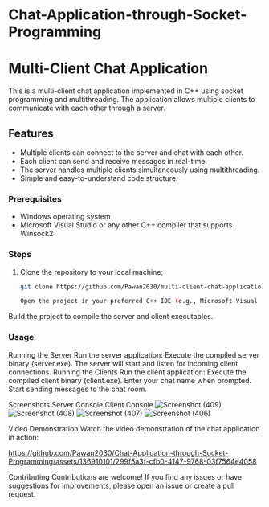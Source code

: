 # Chat-Application-through-Socket-Programming
# Multi-Client Chat Application

This is a multi-client chat application implemented in C++ using socket programming and multithreading. The application allows multiple clients to communicate with each other through a server.

## Features
- Multiple clients can connect to the server and chat with each other.
- Each client can send and receive messages in real-time.
- The server handles multiple clients simultaneously using multithreading.
- Simple and easy-to-understand code structure.


### Prerequisites
- Windows operating system
- Microsoft Visual Studio or any other C++ compiler that supports Winsock2

### Steps
1. Clone the repository to your local machine:
   ```bash
   git clone https://github.com/Pawan2030/multi-client-chat-application.git

   Open the project in your preferred C++ IDE (e.g., Microsoft Visual Studio).

Build the project to compile the server and client executables.

### Usage
Running the Server
Run the server application:
Execute the compiled server binary (server.exe).
The server will start and listen for incoming client connections.
Running the Clients
Run the client application:
Execute the compiled client binary (client.exe).
Enter your chat name when prompted.
Start sending messages to the chat room.

Screenshots
Server Console
Client Console
![Screenshot (409)](https://github.com/Pawan2030/Chat-Application-through-Socket-Programming/assets/136910101/779886cc-ca35-4b3f-90ee-ca1e4b59a9d8)
![Screenshot (408)](https://github.com/Pawan2030/Chat-Application-through-Socket-Programming/assets/136910101/b651de8e-cce4-4fc5-ad9f-6abe2aae02cf)
![Screenshot (407)](https://github.com/Pawan2030/Chat-Application-through-Socket-Programming/assets/136910101/b01bdd2d-f663-4d43-88ac-cabdaadcfc76)
![Screenshot (406)](https://github.com/Pawan2030/Chat-Application-through-Socket-Programming/assets/136910101/28d8ee64-69c9-4c6a-b2a2-0ae5dccd1943)


Video Demonstration
Watch the video demonstration of the chat application in action:

https://github.com/Pawan2030/Chat-Application-through-Socket-Programming/assets/136910101/299f5a3f-cfb0-4147-9768-03f7564e4058

Contributing
Contributions are welcome! If you find any issues or have suggestions for improvements, please open an issue or create a pull request.


